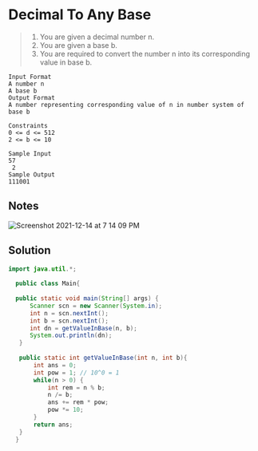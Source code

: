 # Decimal To Any Base

> 1. You are given a decimal number n.
> 2. You are given a base b.
> 3. You are required to convert the number n into its corresponding value in base b.

```
Input Format
A number n
A base b
Output Format
A number representing corresponding value of n in number system of base b

Constraints
0 <= d <= 512
2 <= b <= 10
  
Sample Input
57
 2
Sample Output
111001
```

## Notes

![Screenshot 2021-12-14 at 7 14 09 PM](https://user-images.githubusercontent.com/28717686/146010084-2ac32c48-e4b4-4ef6-9611-c53de8e15784.png)

## Solution

```java
import java.util.*;
  
  public class Main{
  
  public static void main(String[] args) {
      Scanner scn = new Scanner(System.in);
      int n = scn.nextInt();
      int b = scn.nextInt();
      int dn = getValueInBase(n, b);
      System.out.println(dn);
   }
  
   public static int getValueInBase(int n, int b){
       int ans = 0;
       int pow = 1; // 10^0 = 1
       while(n > 0) {
           int rem = n % b;
           n /= b;
           ans += rem * pow;
           pow *= 10;
       }
       return ans;
   }
  }
```
